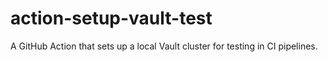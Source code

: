 # action-setup-vault-test
A GitHub Action that sets up a local Vault cluster for testing in CI pipelines.
